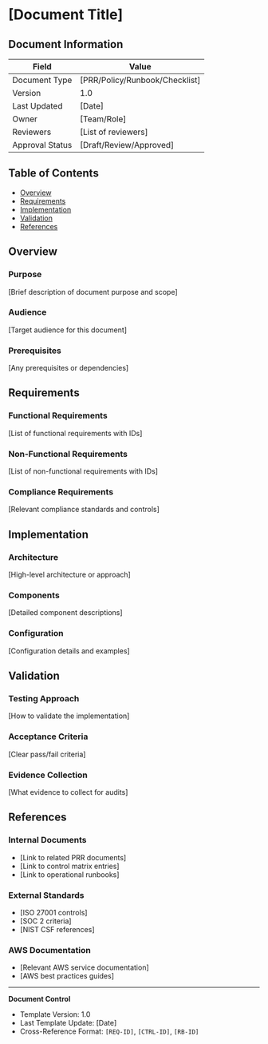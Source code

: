 # [Document Title]

## Document Information

| Field | Value |
|-------|-------|
| Document Type | [PRR/Policy/Runbook/Checklist] |
| Version | 1.0 |
| Last Updated | [Date] |
| Owner | [Team/Role] |
| Reviewers | [List of reviewers] |
| Approval Status | [Draft/Review/Approved] |

## Table of Contents

- [Overview](#overview)
- [Requirements](#requirements)
- [Implementation](#implementation)
- [Validation](#validation)
- [References](#references)

## Overview

### Purpose
[Brief description of document purpose and scope]

### Audience
[Target audience for this document]

### Prerequisites
[Any prerequisites or dependencies]

## Requirements

### Functional Requirements
[List of functional requirements with IDs]

### Non-Functional Requirements
[List of non-functional requirements with IDs]

### Compliance Requirements
[Relevant compliance standards and controls]

## Implementation

### Architecture
[High-level architecture or approach]

### Components
[Detailed component descriptions]

### Configuration
[Configuration details and examples]

## Validation

### Testing Approach
[How to validate the implementation]

### Acceptance Criteria
[Clear pass/fail criteria]

### Evidence Collection
[What evidence to collect for audits]

## References

### Internal Documents
- [Link to related PRR documents]
- [Link to control matrix entries]
- [Link to operational runbooks]

### External Standards
- [ISO 27001 controls]
- [SOC 2 criteria]
- [NIST CSF references]

### AWS Documentation
- [Relevant AWS service documentation]
- [AWS best practices guides]

---

**Document Control**
- Template Version: 1.0
- Last Template Update: [Date]
- Cross-Reference Format: `[REQ-ID]`, `[CTRL-ID]`, `[RB-ID]`